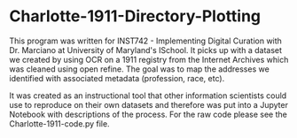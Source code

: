 ﻿# Charlotte-1911-Directory-Plotting

This program was written for INST742 - Implementing Digital Curation with Dr. Marciano at University of Maryland's ISchool.  It picks up with a dataset we created by using OCR on a 1911 registry from the Internet Archives which was cleaned using open refine.  The goal was to map the addresses we identified with associated metadata (profession, race, etc).

It was created as an instructional tool that other information scientists could use to reproduce on their own datasets and therefore was put into a Jupyter Notebook with descriptions of the process.  For the raw code please see the Charlotte-1911-code.py file.
